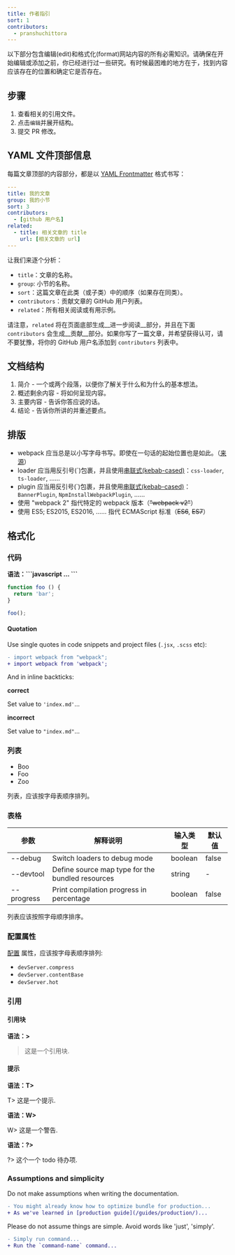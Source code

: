```yaml
---
title: 作者指引
sort: 1
contributors:
  - pranshuchittora
---
```


以下部分包含编辑(edit)和格式化(format)网站内容的所有必需知识。请确保在开始编辑或添加之前，你已经进行过一些研究。有时候最困难的地方在于，找到内容应该存在的位置和确定它是否存在。


## 步骤

1. 查看相关的引用文件。
2. 点击`编辑`并展开结构。
3. 提交 PR 修改。


## YAML 文件顶部信息

每篇文章顶部的内容部分，都是以 [YAML Frontmatter](https://jekyllrb.com/docs/frontmatter/) 格式书写：

``` yaml
---
title: 我的文章
group: 我的小节
sort: 3
contributors:
  - [github 用户名]
related:
  - title: 相关文章的 title
    url: [相关文章的 url]
---
```

让我们来逐个分析：

- `title`：文章的名称。
- `group`: 小节的名称。
- `sort`：这篇文章在此类（或子类）中的顺序（如果存在同类）。
- `contributors`：贡献文章的 GitHub 用户列表。
- `related`：所有相关阅读或有用示例。

请注意，`related` 将在页面底部生成__进一步阅读__部分，并且在下面 `contributors` 会生成__贡献__部分。如果你写了一篇文章，并希望获得认可，请不要犹豫，将你的 GitHub 用户名添加到 `contributors` 列表中。


## 文档结构

1. 简介 - 一个或两个段落，以便你了解关于什么和为什么的基本想法。
2. 概述剩余内容 - 将如何呈现内容。
3. 主要内容 - 告诉你答应说的话。
4. 结论 - 告诉你所讲的并重述要点。


## 排版

- webpack 应当总是以小写字母书写。即使在一句话的起始位置也是如此。（[来源](https://github.com/webpack/media#name)）
- loader 应当用反引号(\`)包裹，并且使用[串联式(kebab-cased)](https://en.wikipedia.org/w/index.php?title=Kebab_case)：`css-loader`, `ts-loader`, ……
- plugin 应当用反引号(\`)包裹，并且使用[串联式(kebab-cased)](https://en.wikipedia.org/w/index.php?title=Kebab_case)：`BannerPlugin`, `NpmInstallWebpackPlugin`, ……
- 使用 "webpack 2" 指代特定的 webpack 版本（~~"webpack v2"~~）
- 使用 ES5; ES2015, ES2016, …… 指代 ECMAScript 标准（~~ES6~~, ~~ES7~~）


## 格式化

### 代码

__语法：\`\`\`javascript … \`\`\`__

```javascript
function foo () {
  return 'bar';
}

foo();
```

#### Quotation

Use single quotes in code snippets and project files (`.jsx`, `.scss` etc):


```diff
- import webpack from "webpack";
+ import webpack from 'webpack';
```


And in inline backticks:

__correct__

Set value to `'index.md'`...

__incorrect__

Set value to `"index.md"`...


### 列表

- Boo
- Foo
- Zoo

列表，应该按字母表顺序排列。

### 表格

参数   | 解释说明                                      | 输入类型 | 默认值
----------- | ------------------------------------------------ | ---------- |--------------
--debug     | Switch loaders to debug mode                     | boolean    | false
--devtool   | Define source map type for the bundled resources | string     | -
--progress  | Print compilation progress in percentage         | boolean    | false

列表应该按照字母顺序排序。

### 配置属性

[配置](/configuration) 属性，应该按字母表顺序排列:

- `devServer.compress`
- `devServer.contentBase`
- `devServer.hot`

### 引用

#### 引用块

__语法：\>__

> 这是一个引用块.

#### 提示

__语法：T\>__

T> 这是一个提示.

__语法：W\>__

W> 这是一个警告.

__语法：?\>__

?> 这个一个 todo 待办项.

### Assumptions and simplicity

Do not make assumptions when writing the documentation.

```diff
- You might already know how to optimize bundle for production...
+ As we've learned in [production guide](/guides/production/)...
```

Please do not assume things are simple. Avoid words like 'just', 'simply'.

```diff
- Simply run command...
+ Run the `command-name` command...
```
